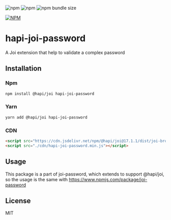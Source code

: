 ![npm](https://img.shields.io/npm/v/hapi-joi-password)
![npm](https://img.shields.io/npm/dw/hapi-joi-password)
![npm bundle size](https://img.shields.io/bundlephobia/min/hapi-joi-password)

[![NPM](https://nodei.co/npm/hapi-joi-password.png)](https://nodei.co/npm/hapi-joi-password/)

# hapi-joi-password

A Joi extension that help to validate a complex password

## Installation

### Npm

```sh
npm install @hapi/joi hapi-joi-password
```

### Yarn

```sh
yarn add @hapi/joi hapi-joi-password
```

### CDN

```html
<script src="https://cdn.jsdelivr.net/npm/@hapi/joi@17.1.1/dist/joi-browser.min.js"></script>
<script src="./cdn/hapi-joi-password.min.js"></script>
```

## Usage

This package is a part of joi-password, which extends to support @hapi/joi, so the usage is the same with https://www.npmjs.com/package/joi-password

## License

MIT
